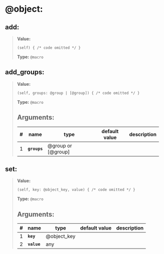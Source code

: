   
# **@object**: 
 
## **add**:

> **Value:** 
>```spwn
>(self) { /* code omitted */ }
>``` 
>**Type:** `@macro` 
>

## **add\_groups**:

> **Value:** 
>```spwn
>(self, groups: @group | [@group]) { /* code omitted */ }
>``` 
>**Type:** `@macro` 
>## Arguments:
>
>| # | name | type | default value | description |
>| - | ---- | ---- | ------------- | ----------- |
>| 1 | **`groups`** | @group or [@group] | | |
>

## **set**:

> **Value:** 
>```spwn
>(self, key: @object_key, value) { /* code omitted */ }
>``` 
>**Type:** `@macro` 
>## Arguments:
>
>| # | name | type | default value | description |
>| - | ---- | ---- | ------------- | ----------- |
>| 1 | **`key`** | @object_key | | |
>| 2 | **`value`** |any | | |
>
